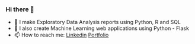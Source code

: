 ### Hi there 👋



- 🔭 I make Exploratory Data Analysis reports using Python, R and SQL
- 🌱 I also create Machine Learning web applications using Python - Flask
- 📫 How to reach me: [Linkedin](https://www.linkedin.com/in/andrew-a-194583142/) [Portfolio](bigdrew1.github.io/portfolio/)
